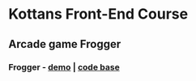# Kottans Front-End Course

## Arcade game Frogger

### Frogger - [demo](https://kurosavaakira.github.io/kottans-frontend/task_js_oop/frogger) | [code base](https://github.com/KurosavaAkira/kottans-frontend/blob/master/task_js_oop/frogger/js/app.js)
